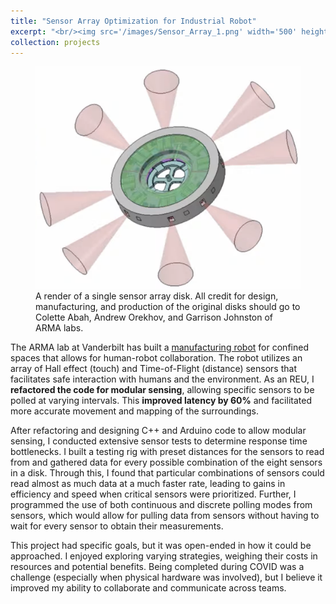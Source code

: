 ```yaml
---
title: "Sensor Array Optimization for Industrial Robot"
excerpt: "<br/><img src='/images/Sensor_Array_1.png' width='500' height='500'>"
collection: projects
---
```

<figure>
    <img src='/images/Sensor_Array_2.png'>
    <figcaption>A render of a single sensor array disk. All credit for design, manufacturing, and production of the original disks should go to Colette Abah, Andrew Orekhov, and Garrison Johnston of ARMA labs.</figcaption>
</figure>

The ARMA lab at Vanderbilt has built a [manufacturing robot](http://arma.vuse.vanderbilt.edu/index.php/research?id=197) for confined spaces that allows for human-robot collaboration. The robot utilizes an array of Hall effect (touch) and Time-of-Flight (distance) sensors that facilitates safe interaction with humans and the environment. As an REU, I **refactored the code for modular sensing**, allowing specific sensors to be polled at varying intervals. This **improved latency by 60%** and facilitated more accurate movement and mapping of the surroundings. 

After refactoring and designing C++ and Arduino code to allow modular sensing, I conducted extensive sensor tests to determine response time bottlenecks. I built a testing rig with preset distances for the sensors to read from and gathered data for every possible combination of the eight sensors in a disk. Through this, I found that particular combinations of sensors could read almost as much data at a much faster rate, leading to gains in efficiency and speed when critical sensors were prioritized. Further, I programmed the use of both continuous and discrete polling modes from sensors, which would allow for pulling data from sensors without having to wait for every sensor to obtain their measurements.

This project had specific goals, but it was open-ended in how it could be approached. I enjoyed exploring varying strategies, weighing their costs in resources and potential benefits. Being completed during COVID was a challenge (especially when physical hardware was involved), but I believe it improved my ability to collaborate and communicate across teams.